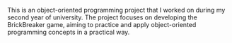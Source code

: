 This is an object-oriented programming project that I worked on during my second year of university. The project focuses on developing the BrickBreaker game, aiming to practice and apply object-oriented programming concepts in a practical way.
